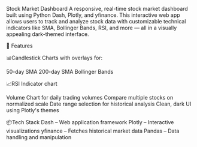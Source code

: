 Stock Market Dashboard
A responsive, real-time stock market dashboard built using Python Dash, Plotly, and yfinance. This interactive web app allows users to track and analyze stock data with
customizable technical indicators like SMA, Bollinger Bands, RSI, and more — all in a visually appealing dark-themed interface.

🔧 Features

📊Candlestick Charts with overlays for:

50-day SMA
200-day SMA
Bollinger Bands

📈RSI Indicator chart

 Volume Chart for daily trading volumes
 Compare multiple stocks on normalized scale
 Date range selection for historical analysis
 Clean, dark UI using Plotly's themes

📦Tech Stack
Dash – Web application framework
Plotly – Interactive visualizations
yfinance – Fetches historical market data
Pandas – Data handling and manipulation


